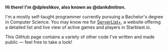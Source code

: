 **Hi there! I'm @dpleshkov, also known as @dankdmitron.**

I'm a mostly self-taught programmer currently pursuing a Bachelor's degree in Computer Science. You may know me for [ServerList+](https://github.com/dpleshkov/serverlistplus-client), a website offering a detailed list and live view of active games and players in Starblast.io.

This GitHub page contains a variety of other code I've written and made public — feel free to take a look!
